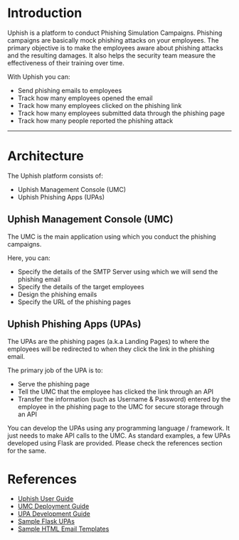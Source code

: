 <h1>Introduction</h1>
<p>
Uphish is a platform to conduct Phishing Simulation Campaigns.
Phishing campaigns are basically mock phishing attacks on your employees.
The primary objective is to make the employees aware about phishing attacks and the resulting damages.
It also helps the security team measure the effectiveness of their training over time.
</p>

<p>
With Uphish you can:
  <ul>
    <li>Send phishing emails to employees</li>
    <li>Track how many employees opened the email</li>
    <li>Track how many employees clicked on the phishing link</li>
    <li>Track how many employees submitted data through the phishing page</li>
    <li>Track how many people reported the phishing attack</li>
  </ul>
</p>

<hr>

<h1>Architecture</h1>
<p>
The Uphish platform consists of:
  <ul>
    <li>Uphish Management Console (UMC)</li>
    <li>Uphish Phishing Apps (UPAs)</li>
  </ul>
</p>

<h2>Uphish Management Console (UMC)</h2>
<p>
The UMC is the main application using which you conduct the phishing campaigns.

Here, you can:
  <ul>
    <li>Specify the details of the SMTP Server using which we will send the phishing email</li>
    <li>Specify the details of the target employees</li>
    <li>Design the phishing emails</li>
    <li>Specify the URL of the phishing pages</li>
  </ul>
</p>

<h2>Uphish Phishing Apps (UPAs)</h2>
<p>
The UPAs are the phishing pages (a.k.a Landing Pages) to where the employees will be redirected to when they click the link in the phishing email.

The primary job of the UPA is to:
  <ul>
    <li>Serve the phishing page</li>
    <li>Tell the UMC that the employee has clicked the link through an API</li>
    <li>Transfer the information (such as Username & Password) entered by the employee in the phishing page to the UMC for secure storage through an API</li>
  </ul>

You can develop the UPAs using any programming language / framework.
It just needs to make API calls to the UMC. As standard examples, a few UPAs developed using Flask are provided.
Please check the references section for the same.
</p>

<h1>References</h1>
<ul>
  <li><a href="https://drive.google.com/file/d/1PpZpOoHHfV4xjOHXjbpMgxlbMoBW8_3l/view?usp=sharing">Uphish User Guide</a></li>
  <li><a href="https://drive.google.com/file/d/1Cp1Axg1qMdJtP8xs4UeUiADAsWfWHJQp/view?usp=sharing">UMC Deployment Guide</a></li>
  <li><a href="https://drive.google.com/file/d/1hYPQk_AOjxg1MB0pSLHFOsfxsONLbj-c/view?usp=sharing">UPA Development Guide</a></li>
  <li><a href="https://github.com/jerinjose61/upa-flask">Sample Flask UPAs</a></li>
  <li><a href="https://github.com/jerinjose61/uphish-email-templates">Sample HTML Email Templates</a></li>
</ul>
